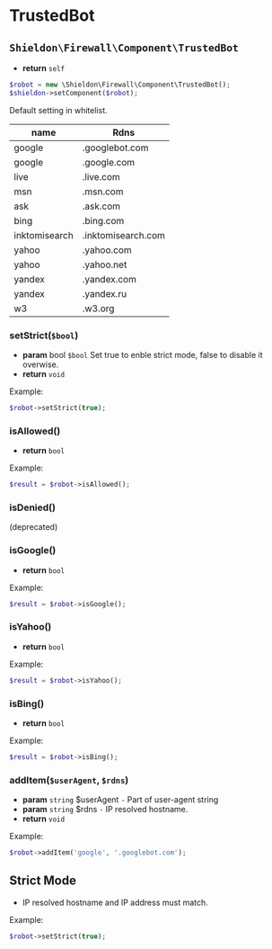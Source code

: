 # TrustedBot

## `Shieldon\Firewall\Component\TrustedBot`

- **return** `self`

```php
$robot = new \Shieldon\Firewall\Component\TrustedBot();
$shieldon->setComponent($robot);
```

Default setting in whitelist.

| name | Rdns |
| --- | --- |
| google | .googlebot.com |
| google | .google.com |
| live | .live.com |
| msn | .msn.com |
| ask | .ask.com |
| bing | .bing.com |
| inktomisearch | .inktomisearch.com |
| yahoo | .yahoo.com |
| yahoo | .yahoo.net |
| yandex | .yandex.com |
| yandex | .yandex.ru |
| w3 | .w3.org |

### setStrict(`$bool`)

- **param** bool `$bool` Set true to enble strict mode, false to disable it overwise.
- **return** `void`

Example:
```php
$robot->setStrict(true);
```

### isAllowed()

- **return** `bool`

Example:
```php
$result = $robot->isAllowed();
```

### isDenied()

(deprecated)

### isGoogle()

- **return** `bool`

Example:
```php
$result = $robot->isGoogle();
```

### isYahoo()
- **return** `bool`

Example:
```php
$result = $robot->isYahoo();
```

### isBing()
- **return** `bool`

Example:
```php
$result = $robot->isBing();
```

### addItem(`$userAgent`, `$rdns`)

- **param** `string` $userAgent `-` Part of user-agent string
- **param** `string` $rdns `-` IP resolved hostname.
- **return** `void`

Example:
```php
$robot->addItem('google', '.googlebot.com');
```

## Strict Mode

- IP resolved hostname and IP address must match.

Example:
```php
$robot->setStrict(true);
```

